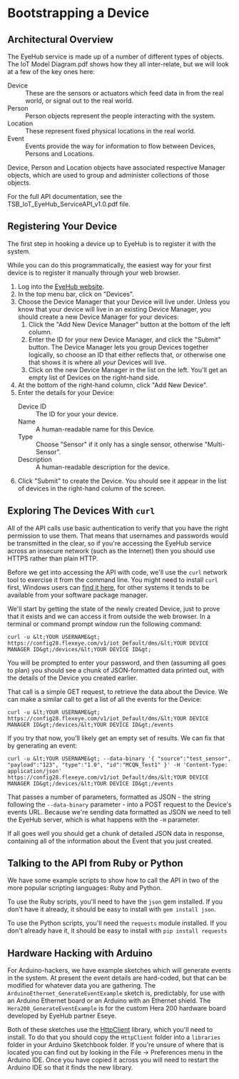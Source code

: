 # Bootstrapping a Device

## Architectural Overview

The EyeHub service is made up of a number of different types of objects.  The IoT Model Diagram.pdf shows how they all inter-relate, but we will look at a few of the key ones here:

<dl>
  <dt>Device</dt><dd>These are the sensors or actuators which feed data in from the real world, or signal out to the real world.</dd>
  <dt>Person</dt><dd>Person objects represent the people interacting with the system.</dd>
  <dt>Location</dt><dd>These represent fixed physical locations in the real world.</dd>
  <dt>Event</dt><dd>Events provide the way for information to flow between Devices, Persons and Locations.</dd>
</dl>

Device, Person and Location objects have associated respective Manager objects, which are used to group and administer collections of those objects.

For the full API documentation, see the TSB_IoT_EyeHub_ServiceAPI_v1.0.pdf file.

## Registering Your Device

The first step in hooking a device up to EyeHub is to register it with the system.

While you can do this programmatically, the easiest way for your first device is to register it manually through your web browser.

1. Log into the [EyeHub website]("https://config28.flexeye.com").
1. In the top menu bar, click on "Devices".
1. Choose the Device Manager that your Device will live under. Unless you know that your device will live in an existing Device Manager, you should create a new Device Manager for your devices:
    1. Click the "Add New Device Manager" button at the bottom of the left column.
    1. Enter the ID for your new Device Manager, and click the "Submit" button.  The Device Manager lets you group Devices together logically, so choose an ID that either reflects that, or otherwise one that shows it is where all *your* Devices will live.
    1. Click on the new Device Manager in the list on the left.  You'll get an empty list of Devices on the right-hand side.
1. At the bottom of the right-hand column, click "Add New Device".
1. Enter the details for your Device:
    <dl>
      <dt>Device ID</dt><dd>The ID for your your device.</dd>
      <dt>Name</dt><dd>A human-readable name for this Device.</dd>
      <dt>Type</dt><dd>Choose "Sensor" if it only has a single sensor, otherwise "Multi-Sensor".</dd>
      <dt>Description</dt><dd>A human-readable description for the device.</dd>
    </dl>
1. Click "Submit" to create the Device.  You should see it appear in the list of devices in the right-hand column of the screen.

## Exploring The Devices With `curl`

All of the API calls use basic authentication to verify that you have the right permission to use them.  That means that usernames and passwords would be transmitted in the clear, so if you're accessing the EyeHub service across an insecure network (such as the Internet) then you should use HTTPS rather than plain HTTP.

Before we get into accessing the API with code, we'll use the `curl` network tool to exercise it from the command line.  You might need to install `curl` first, Windows users can [find it here]("http://curl.haxx.se/download.html"), for other systems it tends to be available from your software package manager.

We'll start by getting the state of the newly created Device, just to prove that it exists and we can access it from outside the web browser.  In a terminal or command prompt window run the following command:

    curl -u &lt;YOUR USERNAME&gt; https://config28.flexeye.com/v1/iot_Default/dms/&lt;YOUR DEVICE MANAGER ID&gt;/devices/&lt;YOUR DEVICE ID&gt;

You will be prompted to enter your password, and then (assuming all goes to plan) you should see a chunk of JSON-formatted data printed out, with the details of the Device you created earlier.

That call is a simple GET request, to retrieve the data about the Device.  We can make a similar call to get a list of all the events for the Device:

    curl -u &lt;YOUR USERNAME&gt; https://config28.flexeye.com/v1/iot_Default/dms/&lt;YOUR DEVICE MANAGER ID&gt;/devices/&lt;YOUR DEVICE ID&gt;/events

If you try that now, you'll likely get an empty set of results.  We can fix that by generating an event:

    curl -u &lt;YOUR USERNAME&gt; --data-binary '{ "source":"test_sensor", "payload":"123", "type":"1.0", "id":"MCQN_Test1" }' -H 'Content-Type: application/json' https://config28.flexeye.com/v1/iot_Default/dms/&lt;YOUR DEVICE MANAGER ID&gt;/devices/&lt;YOUR DEVICE ID&gt;/events

That passes a number of parameters, formatted as JSON - the string following the `--data-binary` parameter - into a POST request to the Device's events URL.  Because we're sending data formatted as JSON we need to tell the EyeHub server, which is what happens with the `-H` parameter.

If all goes well you should get a chunk of detailed JSON data in response, containing all of the information about the Event that you just created.

## Talking to the API from Ruby or Python

We have some example scripts to show how to call the API in two of the more popular scripting languages: Ruby and Python.

To use the Ruby scripts, you'll need to have the `json` gem installed.  If you don't have it already, it should be easy to install with `gem install json`.

To use the Python scripts, you'll need the `requests` module installed.  If you don't already have it, it should be easy to install with `pip install requests`

## Hardware Hacking with Arduino

For Arduino-hackers, we have example sketches which will generate events in the system.  At present the event details are hard-coded, but that can be modified for whatever data you are gathering.  The `ArduinoEthernet_GenerateEventExample` sketch is, predictably, for use with an Arduino Ethernet board or an Arduino with an Ethernet shield.  The `Hera200_GenerateEventExample` is for the custom Hera 200 hardware board developed by EyeHub partner Eseye.

Both of these sketches use the [HttpClient]("https://github.com/amcewen/HttpClient") library, which you'll need to install.  To do that you should copy the `HttpClient` folder into a `libraries` folder in your Arduino Sketchbook folder.  If you're unsure of where that is located you can find out by looking in the File -&gt; Preferences menu in the Arduino IDE.  Once you have copied it across you will need to restart the Arduino IDE so that it finds the new library.
